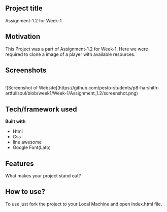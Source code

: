 ## Project title
Assignment-1.2 for Week-1.

## Motivation
This Project was a part of Assignment-1.2 for Week-1. Here we were required to clone a image of a player with available resources. 
 
## Screenshots
<br>
![Screenshot of Website](https://github.com/pesto-students/p8-harshith-artfullsoul/blob/week1/Week-1/Assignment_1.2/screenshot.png)

## Tech/framework used

<b>Built with</b>
- Html 
- Css
- line awesome
- Google Font(Lato)

## Features
What makes your project stand out?

## How to use?
To use just fork the project to your Local Machine and open index.html file.